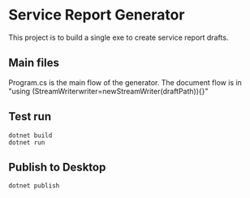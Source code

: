 # Service Report Generator

This project is to build a single exe to create service report drafts.

## Main files

Program.cs is the main flow of the generator. The document flow is in "using (StreamWriterwriter=newStreamWriter(draftPath)){}"

## Test run

```
dotnet build
dotnet run
```

## Publish to Desktop

```
dotnet publish
```
